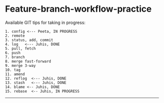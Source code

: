 # Feature-branch-workflow-practice

Available GIT tips for taking in progress:

```
1. config <--- Peeta, IN PROGRESS
2. remote
3. status, add, commit
4. log   <--- Juhis, DONE
5. pull, fetch
6. push
7. branch
8. merge fast-forward
9. merge 3-way
10. tag
11. amend
12. reflog  <--- Juhis, DONE
13. stash   <--- Juhis, DONE
14. blame <-- Juhis, DONE
15. rebase  <-- Juhis, IN PROGRESS 

```
---


